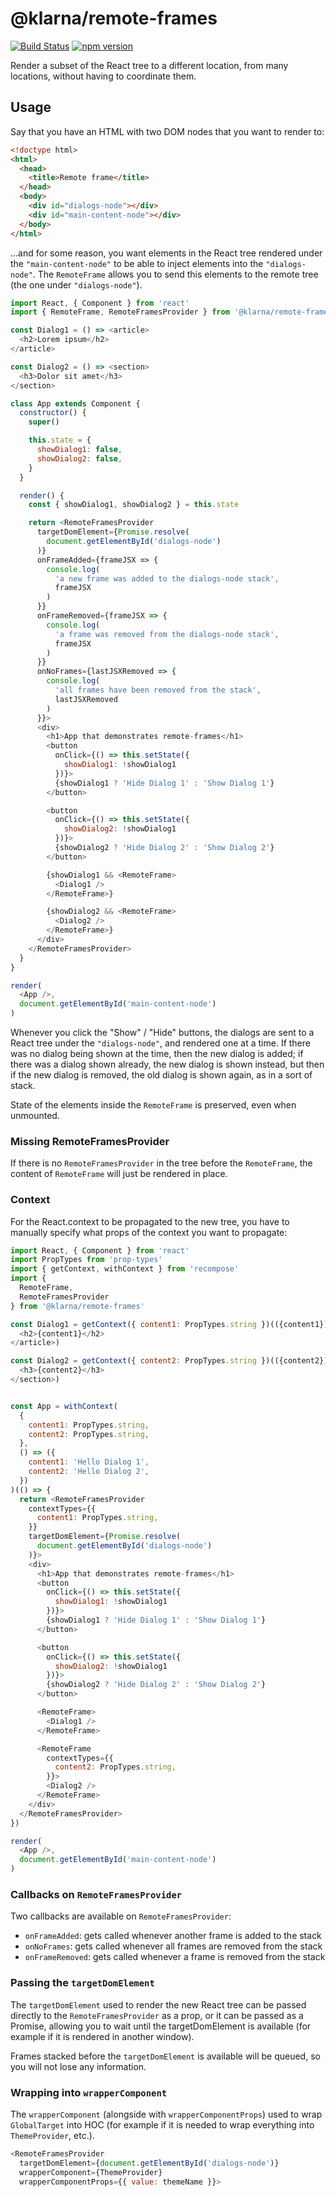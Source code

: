 # @klarna/remote-frames

[![Build Status](https://travis-ci.org/klarna/remote-frames.svg?branch=master)](https://travis-ci.org/klarna/remote-frames)
[![npm version](https://img.shields.io/npm/v/@klarna/remote-frames.svg)](https://www.npmjs.com/package/@klarna/remote-frames)

Render a subset of the React tree to a different location, from many locations, without having to coordinate them.

## Usage

Say that you have an HTML with two DOM nodes that you want to render to:

```html
<!doctype html>
<html>
  <head>
    <title>Remote frame</title>
  </head>
  <body>
    <div id="dialogs-node"></div>
    <div id="main-content-node"></div>
  </body>
</html>
```

…and for some reason, you want elements in the React tree rendered under the `"main-content-node"` to be able to inject elements into the `"dialogs-node"`. The `RemoteFrame` allows you to send this elements to the remote tree (the one under `"dialogs-node"`).

```js
import React, { Component } from 'react'
import { RemoteFrame, RemoteFramesProvider } from '@klarna/remote-frames'

const Dialog1 = () => <article>
  <h2>Lorem ipsum</h2>
</article>

const Dialog2 = () => <section>
  <h3>Dolor sit amet</h3>
</section>

class App extends Component {
  constructor() {
    super()

    this.state = {
      showDialog1: false,
      showDialog2: false,
    }
  }

  render() {
    const { showDialog1, showDialog2 } = this.state

    return <RemoteFramesProvider
      targetDomElement={Promise.resolve(
        document.getElementById('dialogs-node')
      )}
      onFrameAdded={frameJSX => {
        console.log(
          'a new frame was added to the dialogs-node stack',
          frameJSX
        )
      }}
      onFrameRemoved={frameJSX => {
        console.log(
          'a frame was removed from the dialogs-node stack',
          frameJSX
        )
      }}
      onNoFrames={lastJSXRemoved => {
        console.log(
          'all frames have been removed from the stack',
          lastJSXRemoved
        )
      }}>
      <div>
        <h1>App that demonstrates remote-frames</h1>
        <button
          onClick={() => this.setState({
            showDialog1: !showDialog1
          })}>
          {showDialog1 ? 'Hide Dialog 1' : 'Show Dialog 1'}
        </button>

        <button
          onClick={() => this.setState({
            showDialog2: !showDialog1
          })}>
          {showDialog2 ? 'Hide Dialog 2' : 'Show Dialog 2'}
        </button>

        {showDialog1 && <RemoteFrame>
          <Dialog1 />
        </RemoteFrame>}

        {showDialog2 && <RemoteFrame>
          <Dialog2 />
        </RemoteFrame>}
      </div>
    </RemoteFramesProvider>
  }
}

render(
  <App />,
  document.getElementById('main-content-node')
)
```

Whenever you click the "Show" / "Hide" buttons, the dialogs are sent to a React tree under the `"dialogs-node"`, and rendered one at a time. If there was no dialog being shown at the time, then the new dialog is added; if there was a dialog shown already, the new dialog is shown instead, but then if the new dialog is removed, the old dialog is shown again, as in a sort of stack.

State of the elements inside the `RemoteFrame` is preserved, even when unmounted.

### Missing RemoteFramesProvider

If there is no `RemoteFramesProvider` in the tree before the `RemoteFrame`, the content of `RemoteFrame` will just be rendered in place.

### Context

For the React.context to be propagated to the new tree, you have to manually specify what props of the context you want to propagate:

```js
import React, { Component } from 'react'
import PropTypes from 'prop-types'
import { getContext, withContext } from 'recompose'
import {
  RemoteFrame,
  RemoteFramesProvider
} from '@klarna/remote-frames'

const Dialog1 = getContext({ content1: PropTypes.string })(({content1}) => <article>
  <h2>{content1}</h2>
</article>)

const Dialog2 = getContext({ content2: PropTypes.string })(({content2}) => <section>
  <h3>{content2}</h3>
</section>)


const App = withContext(
  {
    content1: PropTypes.string,
    content2: PropTypes.string,
  },
  () => ({
    content1: 'Hello Dialog 1',
    content2: 'Hello Dialog 2',
  })
)(() => {
  return <RemoteFramesProvider
    contextTypes={{
      content1: PropTypes.string,
    }}
    targetDomElement={Promise.resolve(
      document.getElementById('dialogs-node')
    )}>
    <div>
      <h1>App that demonstrates remote-frames</h1>
      <button
        onClick={() => this.setState({
          showDialog1: !showDialog1
        })}>
        {showDialog1 ? 'Hide Dialog 1' : 'Show Dialog 1'}
      </button>

      <button
        onClick={() => this.setState({
          showDialog2: !showDialog1
        })}>
        {showDialog2 ? 'Hide Dialog 2' : 'Show Dialog 2'}
      </button>

      <RemoteFrame>
        <Dialog1 />
      </RemoteFrame>

      <RemoteFrame
        contextTypes={{
          content2: PropTypes.string,
        }}>
        <Dialog2 />
      </RemoteFrame>
    </div>
  </RemoteFramesProvider>
})

render(
  <App />,
  document.getElementById('main-content-node')
)
```

### Callbacks on `RemoteFramesProvider`

Two callbacks are available on `RemoteFramesProvider`:

- `onFrameAdded`: gets called whenever another frame is added to the stack
- `onNoFrames`: gets called whenever all frames are removed from the stack
- `onFrameRemoved`: gets called whenever a frame is removed from the stack

### Passing the `targetDomElement`

The `targetDomElement` used to render the new React tree can be passed directly to the `RemoteFramesProvider` as a prop, or it can be passed as a Promise, allowing you to wait until the targetDomElement is available (for example if it is rendered in another window).

Frames stacked before the `targetDomElement` is available will be queued, so you will not lose any information.

### Wrapping into `wrapperComponent`

The `wrapperComponent` (alongside with `wrapperComponentProps`) used to wrap `GlobalTarget` into HOC (for example if it is needed to wrap everything into `ThemeProvider`, etc.).

```js
<RemoteFramesProvider
  targetDomElement={document.getElementById('dialogs-node')}
  wrapperComponent={ThemeProvider}
  wrapperComponentProps={{ value: themeName }}>
```
